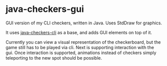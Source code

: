 # java-checkers-gui
GUI version of my CLI checkers, written in Java. Uses StdDraw for graphics.

It uses [java-checkers-cli](https://github.com/RealKGB/java-checkers-cli) as a base, and adds GUI elements on top of it.

Currently you can view a visual representation of the checkerboard, but the game still has to be played via cli. Next is supporting interaction with the gui.
Once interaction is supported, animations instead of checkers simply teleporting to the new spot should be possible.
